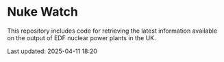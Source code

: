 # Nuke Watch

This repository includes code for retrieving the latest information available on the output of EDF nuclear power plants in the UK.

Last updated: 2025-04-11 18:20